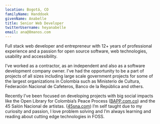 ```yaml
---
location: Bogotá, CO
familyName: Handdoek
givenName: Anabelle
title: Senior Web Developer
twitterUsername: heyanabelle
email: ana@8manos.com
---
```


Full stack web developer and entrepreneur with 12+ years of professional experience and a passion for open source software, web technologies, usability and accessibility.

I’ve worked as a contractor, as an independent and also as a software development company owner. I’ve had the opportunity to be a part of projects of all sizes including large scale government projects for some of the largest organizations in Colombia such as Ministerio de Cultura, Federación Nacional de Cafeteros, Banco de la República and others.

Recently I’ve been focused on developing projects with big social impacts like the Open Library for Colombia’s Peace Process ([BAPP.com.co](https://bapp.com.co)) and the 45 Salón Nacional de artistas. ([45sna.com](https://45sna.com)) I’m self taught due to my curiosity and passion, I love problem solving and I’m always learning and reading about cutting edge technologies in FOSS.
